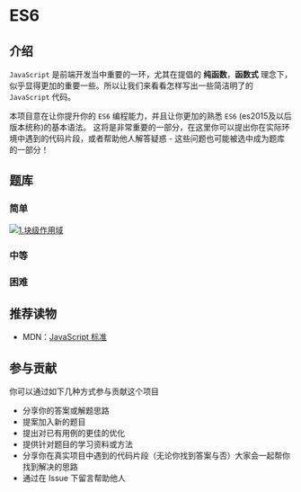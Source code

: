 # ES6

## 介绍

`JavaScript` 是前端开发当中重要的一环，尤其在提倡的 **纯函数**，**函数式** 理念下，似乎显得更加的重要一些。所以让我们来看看怎样写出一些简洁明了的 `JavaScript` 代码。

本项目意在让你提升你的 `ES6` 编程能力，并且让你更加的熟悉 `ES6` (es2015及以后版本统称)的基本语法。 这将是非常重要的一部分，在这里你可以提出你在实际环境中遇到的代码片段，或者帮助他人解答疑惑 - 这些问题也可能被选中成为题库的一部分！

## 题库

### 简单
<a href="./questions/01-easy-block-var/README.md" target="_blank"><img src="https://img.shields.io/badge/-%E5%9D%97%E7%BA%A7%E4%BD%9C%E7%94%A8%E5%9F%9F-green" alt="1.块级作用域"/></a>

### 中等


### 困难


## 推荐读物

- MDN：[JavaScript 标准](https://developer.mozilla.org/zh-CN/docs/Web/JavaScript)

## 参与贡献

你可以通过如下几种方式参与贡献这个项目

- 分享你的答案或解题思路
- 提案加入新的题目
- 提出对已有用例的更佳的优化
- 提供针对题目的学习资料或方法
- 分享你在真实项目中遇到的代码片段（无论你找到答案与否）大家会一起帮你找到解决的思路
- 通过在 Issue 下留言帮助他人
